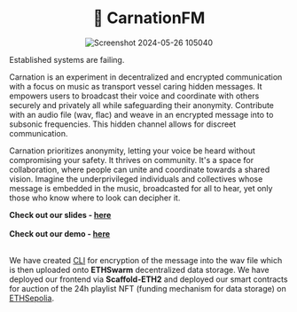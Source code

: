 <div align="center">
  <h1 align="center">🔏 CarnationFM</h1>

![Screenshot 2024-05-26 105040](https://github.com/Tranquil-Flow/carnation-radio/assets/101796507/4f0eaaac-e9d8-46f1-8b8f-9346535414d9)
</div>

Established systems are failing. 

Carnation is an experiment in decentralized and encrypted communication with a focus on music as transport vessel caring hidden messages. It empowers users to broadcast their voice and coordinate with others securely and privately all while safeguarding their anonymity.
Contribute with an audio file (wav, flac) and weave in an encrypted message into to subsonic frequencies. This hidden channel allows for discreet communication.

Carnation prioritizes anonymity, letting your voice be heard without compromising your safety. It thrives on community. It's a space for collaboration, where people can unite and coordinate towards a shared vision.
Imagine the underprivileged individuals and collectives whose message is embedded in the music, broadcasted for all to hear, yet only those who know where to look can decipher it.

**Check out our slides - [here](https://github.com/Tranquil-Flow/carnation-radio/blob/main/SLIDES.md) <br><br>**
**Check out our demo - [here]() <br><br>**

We have created [CLI](https://github.com/Tranquil-Flow/carnation-radio/tree/main/whistle) for encryption of the message into the wav file which is then uploaded onto **ETHSwarm** decentralized data storage. We have deployed our frontend via **Scaffold-ETH2** and deployed our smart contracts for auction of the 24h playlist NFT (funding mechanism for data storage) on [ETHSepolia]().

